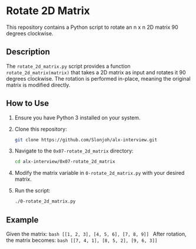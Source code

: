 # Rotate 2D Matrix

This repository contains a Python script to rotate an n x n 2D matrix 90 degrees clockwise.

## Description

The `rotate_2d_matrix.py` script provides a function `rotate_2d_matrix(matrix)` that takes a 2D matrix as input and rotates it 90 degrees clockwise. The rotation is performed in-place, meaning the original matrix is modified directly.

## How to Use

1. Ensure you have Python 3 installed on your system.

2. Clone this repository:
	```bash
	git clone https://github.com/Slonjoh/alx-interview.git
	```
3. Navigate to the `0x07-rotate_2d_matrix` directory:
	```bash
	cd alx-interview/0x07-rotate_2d_matrix
	```

4. Modify the matrix variable in `0-rotate_2d_matrix.py` with your desired matrix.

5. Run the script:
	```bash
	./0-rotate_2d_matrix.py
	```

## Example
Given the matrix:
	```bash
	[[1, 2, 3],
	[4, 5, 6],
	[7, 8, 9]]
	```
After rotation, the matrix becomes:
	```bash
	[[7, 4, 1],
	[8, 5, 2],
	[9, 6, 3]]
	```
	
